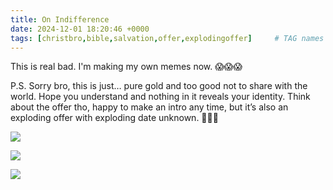 ```yaml
---
title: On Indifference
date: 2024-12-01 18:20:46 +0000
tags: [christbro,bible,salvation,offer,explodingoffer]     # TAG names should always be lowercase
---
```


This is real bad. I'm making my own memes now. 😱😱😱

P.S. Sorry bro, this is just… pure gold and too good not to share with the world. Hope you understand and nothing in it reveals your identity. Think about the offer tho, happy to make an intro any time, but it’s also an exploding offer with exploding date unknown. 🙏🫶😘

![](/0d635c22044541769cc2f9282952e7dd.jpeg)

![](/4124c8cafa9f7a0149261e12cdc7d25d.png)

![](/d5c6b220c914c1da945704f06e964974.png)